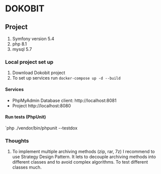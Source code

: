 # DOKOBIT

## Project
1. Symfony version 5.4
2. php 8.1
3. mysql 5.7

### Local project set up

1. Download Dokobit project
2. To set up services run `docker-compose up -d --build`

#### Services

- PhpMyAdmin Database client: http://localhost:8081
- Project http://localhost:8080

#### Run tests (PhpUnit)

`php ./vendor/bin/phpunit --testdox

### Thoughts
1. To implement multiple archiving methods (zip, rar, 7z) I recommend
to use Strategy Design Pattern. 
It lets to decouple archiving methods into different classes and to avoid complex algorithms.
To test different classes much.
